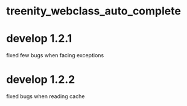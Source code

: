 # treenity_webclass_auto_complete
# develop 1.2.1
fixed few bugs when facing exceptions

# develop 1.2.2
fixed bugs when reading cache